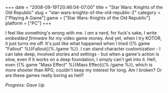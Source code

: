 +++
date = "2008-09-19T20:46:04-07:00"
title = "Star Wars: Knights of the Old Republic"
slug = "star-wars-knights-of-the-old-republic-2"
category = ["Playing A Game"]
game = ["Star Wars: Knights of the Old Republic"]
platform = ["PC"]
+++

I feel like something's wrong with me.  I <i>am</i> a nerd, for fuck's sake, I write <i>embedded firmware</i> for my video game money.  And yet, when I try KOTOR, it just turns me off.  It's just like what happened when I tried {{% game "Fallout" %}}Fallout{{% /game %}}.  I can stand character customization - I can take deep, involved stories and settings - but when a game's action is slow, even if it works on a deep foundation, I simply can't get into it.  Hell, even {{% game "Mass Effect" %}}Mass Effect{{% /game %}}, which is more shooter than RPG, couldn't keep my interest for long.  Am I broken?  Or are these games really boring as hell?

<i>Progress: Gave Up</i>